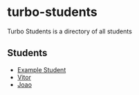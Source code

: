 # turbo-students

Turbo Students is a directory of all students

## Students
- [Example Student](students/example.md)
- [Vitor](students/vitor.md)
- [Joao](students/joaogitgit.md)